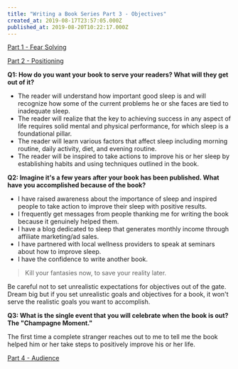 ```yaml
---
title: "Writing a Book Series Part 3 - Objectives"
created_at: 2019-08-17T23:57:05.000Z
published_at: 2019-08-20T10:22:17.000Z
---
```

[Part 1 - Fear Solving](https://200wordsaday.com/words/writing-a-book-series-part-1-fear-solving-250585d54a5c030449)

[Part 2 - Positioning](https://200wordsaday.com/words/writing-a-book-series-part-2-positioning-252075d572d4072995)

**Q1: How do you want your book to serve your readers? What will they get out of it?**

*   The reader will understand how important good sleep is and will recognize how some of the current problems he or she faces are tied to inadequate sleep.
*   The reader will realize that the key to achieving success in any aspect of life requires solid mental and physical performance, for which sleep is a foundational pillar.
*   The reader will learn various factors that affect sleep including morning routine, daily activity, diet, and evening routine.
*   The reader will be inspired to take actions to improve his or her sleep by establishing habits and using techniques outlined in the book.

**Q2: Imagine it's a few years after your book has been published. What have you accomplished because of the book?**

*   I have raised awareness about the importance of sleep and inspired people to take action to improve their sleep with positive results.
*   I frequently get messages from people thanking me for writing the book because it genuinely helped them.
*   I have a blog dedicated to sleep that generates monthly income through affiliate marketing/ad sales.
*   I have partnered with local wellness providers to speak at seminars about how to improve sleep.
*   I have the confidence to write another book.

> Kill your fantasies now, to save your reality later.

Be careful not to set unrealistic expectations for objectives out of the gate. Dream big but if you set unrealistic goals and objectives for a book, it won't serve the realistic goals you want to accomplish.

**Q3: What is the single event that you will celebrate when the book is out? The "Champagne Moment."**

The first time a complete stranger reaches out to me to tell me the book helped him or her take steps to positively improve his or her life.

[Part 4 - Audience](https://200wordsaday.com/words/writing-a-book-series-part-4-audience-252455d5820351c1c9)
